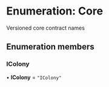 # Enumeration: Core

Versioned core contract names

## Enumeration members

### IColony

• **IColony** = `"IColony"`
